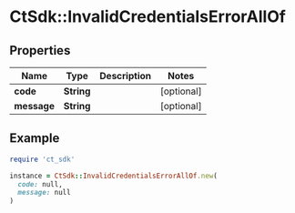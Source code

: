 # CtSdk::InvalidCredentialsErrorAllOf

## Properties

| Name | Type | Description | Notes |
| ---- | ---- | ----------- | ----- |
| **code** | **String** |  | [optional] |
| **message** | **String** |  | [optional] |

## Example

```ruby
require 'ct_sdk'

instance = CtSdk::InvalidCredentialsErrorAllOf.new(
  code: null,
  message: null
)
```

